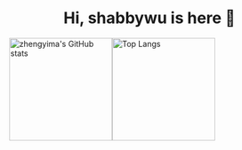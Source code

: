 <h1 align="center">
  Hi, shabbywu is here 👋
</h1>

<img src="https://github-readme-stats-one-bice.vercel.app/api?username=shabbywu&show_icons=true&include_all_commits=true&role=OWNER,ORGANIZATION_MEMBER" alt="zhengyima's GitHub stats" height="185px" /><img src="https://github-readme-stats-one-bice.vercel.app/api/top-langs/?username=shabbywu&layout=compact&langs_count=8&include_all_commits=true&role=OWNER,ORGANIZATION_MEMBER&hide=squirrel&count_private=true&exclude_repo=michangsheng,Skul-Decompile,TheLastSpell-Decompile" alt="Top Langs" height="185px" />

<!--
**shabbywu/shabbywu** is a ✨ _special_ ✨ repository because its `README.md` (this file) appears on your GitHub profile.

Here are some ideas to get you started:

- 🔭 I’m currently working on ...
- 🌱 I’m currently learning ...
- 👯 I’m looking to collaborate on ...
- 🤔 I’m looking for help with ...
- 💬 Ask me about ...
- 📫 How to reach me: ...
- 😄 Pronouns: ...
- ⚡ Fun fact: ...
-->
